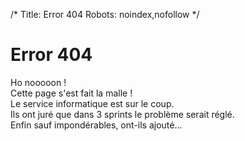 /*
Title: Error 404
Robots: noindex,nofollow
*/

# Error 404

Ho nooooon !  
Cette page s'est fait la malle !  
Le service informatique est sur le coup.  
Ils ont juré que dans 3 sprints le problème serait réglé.  
Enfin sauf impondérables, ont-ils ajouté...